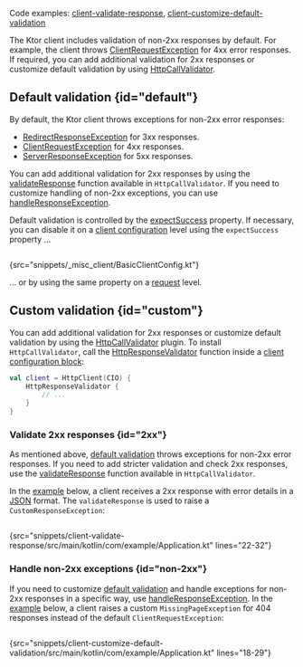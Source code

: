 [//]: # (title: Response validation)

<microformat>
<p>Code examples:
<a href="https://github.com/ktorio/ktor-documentation/tree/main/codeSnippets/snippets/client-validate-response">client-validate-response</a>,
<a href="https://github.com/ktorio/ktor-documentation/tree/main/codeSnippets/snippets/client-customize-default-validation">client-customize-default-validation</a>
</p>
</microformat>

The Ktor client includes validation of non-2xx responses by default. For example, the client throws [ClientRequestException](https://api.ktor.io/ktor-client/ktor-client-core/ktor-client-core/io.ktor.client.features/-client-request-exception/index.html) for 4xx error responses. If required, you can add additional validation for 2xx responses or customize default validation by using [HttpCallValidator](https://api.ktor.io/ktor-client/ktor-client-core/ktor-client-core/io.ktor.client.features/-http-call-validator/index.html).

## Default validation {id="default"}
By default, the Ktor client throws exceptions for non-2xx error responses:
* [RedirectResponseException](https://api.ktor.io/ktor-client/ktor-client-core/ktor-client-core/io.ktor.client.features/-redirect-response-exception/index.html) for 3xx responses.
* [ClientRequestException](https://api.ktor.io/ktor-client/ktor-client-core/ktor-client-core/io.ktor.client.features/-client-request-exception/index.html) for 4xx responses.
* [ServerResponseException](https://api.ktor.io/ktor-client/ktor-client-core/ktor-client-core/io.ktor.client.features/-server-response-exception/index.html) for 5xx responses.

You can add additional validation for 2xx responses by using the [validateResponse](#2xx) function available in `HttpCallValidator`. If you need to customize handling of non-2xx exceptions, you can use [handleResponseException](#non-2xx).

Default validation is controlled by the [expectSuccess](https://api.ktor.io/ktor-client/ktor-client-core/ktor-client-core/io.ktor.client.features/expect-success.html) property. If necessary, you can disable it on a [client configuration](client.md#configure-client) level using the `expectSuccess` property ...
```kotlin
```
{src="snippets/_misc_client/BasicClientConfig.kt"}

... or by using the same property on a [request](request.md#parameters) level.

## Custom validation {id="custom"}
You can add additional validation for 2xx responses or customize default validation by using the [HttpCallValidator](https://api.ktor.io/ktor-client/ktor-client-core/ktor-client-core/io.ktor.client.features/-http-call-validator/index.html) plugin. To install `HttpCallValidator`, call the [HttpResponseValidator](https://api.ktor.io/ktor-client/ktor-client-core/ktor-client-core/io.ktor.client.features/-http-response-validator.html) function inside a [client configuration block](client.md#configure-client):

```kotlin
val client = HttpClient(CIO) {
    HttpResponseValidator {
        // ...
    }
}
```


### Validate 2xx responses {id="2xx"}

As mentioned above, [default validation](#default) throws exceptions for non-2xx error responses. If you need to add stricter validation and check 2xx responses, use the [validateResponse](https://api.ktor.io/ktor-client/ktor-client-core/ktor-client-core/io.ktor.client.features/-http-call-validator/-config/validate-response.html) function available in `HttpCallValidator`. 

In the [example](https://github.com/ktorio/ktor-documentation/tree/main/codeSnippets/snippets/client-validate-response) below, a client receives a 2xx response with error details in a [JSON](json.md) format. The `validateResponse` is used to raise a `CustomResponseException`:

```kotlin
```
{src="snippets/client-validate-response/src/main/kotlin/com/example/Application.kt" lines="22-32"}

### Handle non-2xx exceptions {id="non-2xx"}

If you need to customize [default validation](#default) and handle exceptions for non-2xx responses in a specific way, use [handleResponseException](https://api.ktor.io/ktor-client/ktor-client-core/ktor-client-core/io.ktor.client.features/-http-call-validator/-config/handle-response-exception.html). In the [example](https://github.com/ktorio/ktor-documentation/tree/main/codeSnippets/snippets/client-customize-default-validation) below, a client raises a custom `MissingPageException` for 404 responses instead of the default `ClientRequestException`:

```kotlin
```
{src="snippets/client-customize-default-validation/src/main/kotlin/com/example/Application.kt" lines="18-29"}
